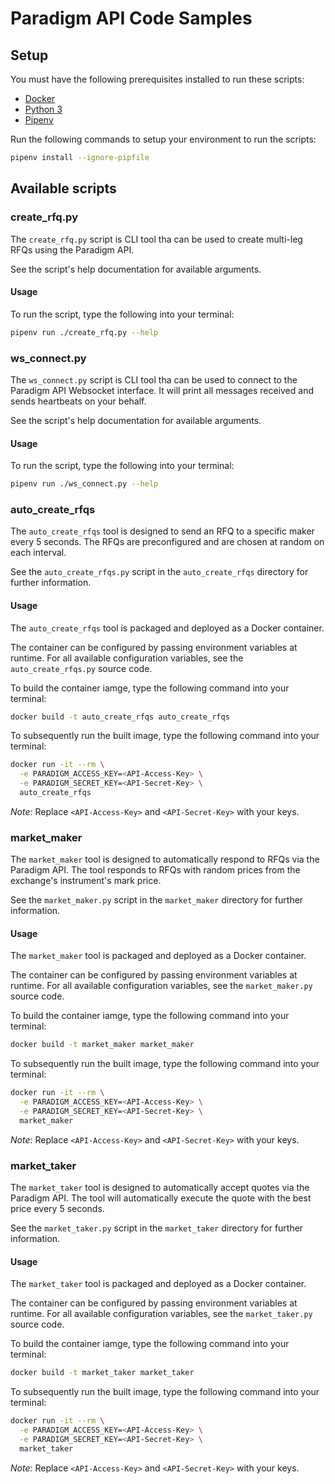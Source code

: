 # Paradigm API Code Samples

## Setup

You must have the following prerequisites installed to run these scripts:
  * [Docker](https://docs.docker.com/get-docker/)
  * [Python 3](https://docs.python-guide.org/starting/installation/)
  * [Pipenv](https://pipenv.pypa.io/en/latest/install/)

Run the following commands to setup your environment to run the scripts:

```bash
pipenv install --ignore-pipfile
```

## Available scripts

### create_rfq.py

The `create_rfq.py` script is CLI tool tha can be used to create multi-leg RFQs
using the Paradigm API.

See the script's help documentation for available arguments.

#### Usage

To run the script, type the following into your terminal:

```bash
pipenv run ./create_rfq.py --help
```

### ws_connect.py

The `ws_connect.py` script is CLI tool tha can be used to connect to the
Paradigm API Websocket interface. It will print all messages received and sends
heartbeats on your behalf.

See the script's help documentation for available arguments.

#### Usage

To run the script, type the following into your terminal:

```bash
pipenv run ./ws_connect.py --help
```

### auto_create_rfqs

The `auto_create_rfqs` tool is designed to send an RFQ to a specific maker
every 5 seconds. The RFQs are preconfigured and are chosen at random on each
interval.

See the `auto_create_rfqs.py` script in the `auto_create_rfqs` directory for
further information.

#### Usage

The `auto_create_rfqs` tool is packaged and deployed as a Docker container.

The container can be configured by passing environment variables at runtime.
For all available configuration variables, see the `auto_create_rfqs.py` source
code.

To build the container iamge, type the following command into your terminal:

```bash
docker build -t auto_create_rfqs auto_create_rfqs
```

To subsequently run the built image, type the following command into your
terminal:

```bash
docker run -it --rm \
  -e PARADIGM_ACCESS_KEY=<API-Access-Key> \
  -e PARADIGM_SECRET_KEY=<API-Secret-Key> \
  auto_create_rfqs
```
_Note_: Replace `<API-Access-Key>` and `<API-Secret-Key>` with your keys.

### market_maker

The `market_maker` tool is designed to automatically respond to RFQs via the
Paradigm API. The tool responds to RFQs with random prices from the exchange's
instrument's mark price.

See the `market_maker.py` script in the `market_maker` directory for further
information.

#### Usage

The `market_maker` tool is packaged and deployed as a Docker container.

The container can be configured by passing environment variables at runtime.
For all available configuration variables, see the `market_maker.py` source
code.

To build the container iamge, type the following command into your terminal:

```bash
docker build -t market_maker market_maker
```

To subsequently run the built image, type the following command into your
terminal:

```bash
docker run -it --rm \
  -e PARADIGM_ACCESS_KEY=<API-Access-Key> \
  -e PARADIGM_SECRET_KEY=<API-Secret-Key> \
  market_maker
```
_Note_: Replace `<API-Access-Key>` and `<API-Secret-Key>` with your keys.

### market_taker

The `market_taker` tool is designed to automatically accept quotes via the
Paradigm API. The tool will automatically execute the quote with the best price
every 5 seconds.

See the `market_taker.py` script in the `market_taker` directory for further
information.

#### Usage

The `market_taker` tool is packaged and deployed as a Docker container.

The container can be configured by passing environment variables at runtime.
For all available configuration variables, see the `market_taker.py` source
code.

To build the container iamge, type the following command into your terminal:

```bash
docker build -t market_taker market_taker
```

To subsequently run the built image, type the following command into your
terminal:

```bash
docker run -it --rm \
  -e PARADIGM_ACCESS_KEY=<API-Access-Key> \
  -e PARADIGM_SECRET_KEY=<API-Secret-Key> \
  market_taker
```
_Note_: Replace `<API-Access-Key>` and `<API-Secret-Key>` with your keys.
